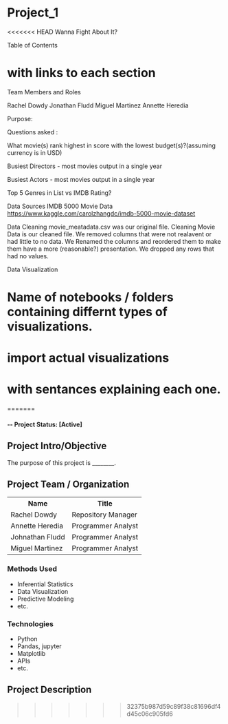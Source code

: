 
# Project_1

<<<<<<< HEAD
Wanna Fight About It? 

Table of Contents 
# with links to each section 

Team Members and Roles

Rachel Dowdy
Jonathan Fludd
Miguel Martinez
Annette Heredia

Purpose:


Questions asked :

What movie(s) rank highest in score with the lowest budget(s)?(assuming currency is in USD)

Busiest Directors - most movies output in a single year

Busiest Actors - most movies output in a single year

Top 5 Genres in List vs IMDB Rating?



Data Sources 
IMDB 5000 Movie Data
https://www.kaggle.com/carolzhangdc/imdb-5000-movie-dataset


Data Cleaning
movie_meatadata.csv was our original file. 
Cleaning Movie Data is our cleaned file. 
We removed columns that were not realavent or had little to no data. 
We Renamed the columns and reordered them to make them have a more (reasonable?) presentation. 
We dropped any rows that had no values. 


Data Visualization

# Name of notebooks / folders containing differnt types of visualizations. 

# import actual visualizations 
# with sentances explaining each one. 
=======
#### -- Project Status: [Active]

## Project Intro/Objective
The purpose of this project is ________.


## Project Team / Organization
<table>
  <th>Name</th>
  <th>Title</th>
  <tr>
   <td>Rachel Dowdy</td>
    <td>Repository Manager</td>
  </tr>
   <tr>
    <td>Annette Heredia</td>
    <td>Programmer Analyst</td>
  </tr>
  <tr>
    <td>Johnathan Fludd</td>
    <td>Programmer Analyst</td>
  </tr>
  <tr>
    <td>Miguel Martinez</td>
    <td>Programmer Analyst</td>
  </tr>
</table>

### Methods Used
* Inferential Statistics
* Data Visualization
* Predictive Modeling
* etc.

### Technologies
* Python
* Pandas, jupyter
* Matplotlib
* APIs
* etc. 

## Project Description
>>>>>>> 32375b987d59c89f38c81696df4d45c06c905fd6
